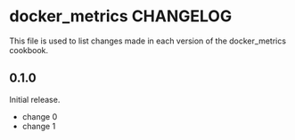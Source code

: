 # docker_metrics CHANGELOG

This file is used to list changes made in each version of the docker_metrics cookbook.

## 0.1.0

Initial release.

- change 0
- change 1
